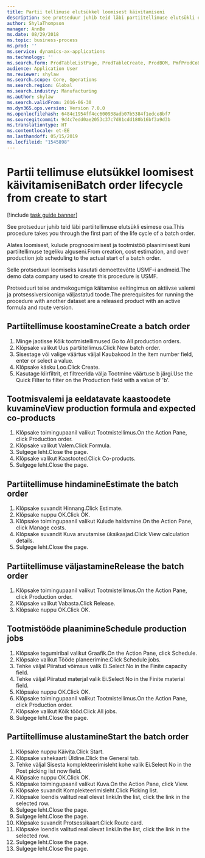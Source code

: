 ```yaml
---
title: Partii tellimuse elutsükkel loomisest käivitamiseni
description: See protseduur juhib teid läbi partiitellimuse elutsükli esimese osa.
author: ShylaThompson
manager: AnnBe
ms.date: 08/29/2018
ms.topic: business-process
ms.prod: ''
ms.service: dynamics-ax-applications
ms.technology: ''
ms.search.form: ProdTableListPage, ProdTableCreate, ProdBOM, PmfProdCoBy, ProdParmCostEstimation, ProdCalcTrans, ProdParmRelease, ProdSchedule, ProdRouteJob, ProdParmStartUp, ProdJournalTransBOM, ProdJournalTransRoute
audience: Application User
ms.reviewer: shylaw
ms.search.scope: Core, Operations
ms.search.region: Global
ms.search.industry: Manufacturing
ms.author: shylaw
ms.search.validFrom: 2016-06-30
ms.dyn365.ops.version: Version 7.0.0
ms.openlocfilehash: 6484c1954ff4cc600938adb07b5384f1edce8bf7
ms.sourcegitcommit: 9d4c7edd0ae2053c37c7d81cdd180b16bf3a9d3b
ms.translationtype: HT
ms.contentlocale: et-EE
ms.lasthandoff: 05/15/2019
ms.locfileid: "1545898"
---
```

# <a name="batch-order-lifecycle-from-create-to-start"></a><span data-ttu-id="70d68-103">Partii tellimuse elutsükkel loomisest käivitamiseni</span><span class="sxs-lookup"><span data-stu-id="70d68-103">Batch order lifecycle from create to start</span></span>

[!include [task guide banner](../../includes/task-guide-banner.md)]

<span data-ttu-id="70d68-104">See protseduur juhib teid läbi partiitellimuse elutsükli esimese osa.</span><span class="sxs-lookup"><span data-stu-id="70d68-104">This procedure takes you through the first part of the life cycle of a batch order.</span></span>

<span data-ttu-id="70d68-105">Alates loomisest, kulude prognoosimisest ja tootmistöö plaanimisest kuni partiitellimuse tegeliku alguseni.</span><span class="sxs-lookup"><span data-stu-id="70d68-105">From creation, cost estimation, and over production job scheduling to the actual start of a batch order.</span></span>



<span data-ttu-id="70d68-106">Selle protseduuri loomiseks kasutati demoettevõtte USMF-i andmeid.</span><span class="sxs-lookup"><span data-stu-id="70d68-106">The demo data company used to create this procedure is USMF.</span></span> 



<span data-ttu-id="70d68-107">Protseduuri teise andmekogumiga käitamise eeltingimus on aktiivse valemi ja protsessiversiooniga väljastatud toode.</span><span class="sxs-lookup"><span data-stu-id="70d68-107">The prerequisites for running the procedure with another dataset are a released product with an active formula and route version.</span></span>


## <a name="create-a-batch-order"></a><span data-ttu-id="70d68-108">Partiitellimuse koostamine</span><span class="sxs-lookup"><span data-stu-id="70d68-108">Create a batch order</span></span>
1. <span data-ttu-id="70d68-109">Minge jaotisse Kõik tootmistellimused.</span><span class="sxs-lookup"><span data-stu-id="70d68-109">Go to All production orders.</span></span>
2. <span data-ttu-id="70d68-110">Klõpsake valikut Uus partiitellimus.</span><span class="sxs-lookup"><span data-stu-id="70d68-110">Click New batch order.</span></span>
3. <span data-ttu-id="70d68-111">Sisestage või valige väärtus väljal Kaubakood.</span><span class="sxs-lookup"><span data-stu-id="70d68-111">In the Item number field, enter or select a value.</span></span>
4. <span data-ttu-id="70d68-112">Klõpsake käsku Loo.</span><span class="sxs-lookup"><span data-stu-id="70d68-112">Click Create.</span></span>
5. <span data-ttu-id="70d68-113">Kasutage kiirfiltrit, et filtreerida välja Tootmine väärtuse b järgi.</span><span class="sxs-lookup"><span data-stu-id="70d68-113">Use the Quick Filter to filter on the Production field with a value of 'b'.</span></span>

## <a name="view-production-formula-and-expected-co-products"></a><span data-ttu-id="70d68-114">Tootmisvalemi ja eeldatavate kaastoodete kuvamine</span><span class="sxs-lookup"><span data-stu-id="70d68-114">View production formula and expected co-products</span></span>
1. <span data-ttu-id="70d68-115">Klõpsake toimingupaanil valikut Tootmistellimus.</span><span class="sxs-lookup"><span data-stu-id="70d68-115">On the Action Pane, click Production order.</span></span>
2. <span data-ttu-id="70d68-116">Klõpsake valikut Valem.</span><span class="sxs-lookup"><span data-stu-id="70d68-116">Click Formula.</span></span>
3. <span data-ttu-id="70d68-117">Sulgege leht.</span><span class="sxs-lookup"><span data-stu-id="70d68-117">Close the page.</span></span>
4. <span data-ttu-id="70d68-118">Klõpsake valikut Kaastooted.</span><span class="sxs-lookup"><span data-stu-id="70d68-118">Click Co-products.</span></span>
5. <span data-ttu-id="70d68-119">Sulgege leht.</span><span class="sxs-lookup"><span data-stu-id="70d68-119">Close the page.</span></span>

## <a name="estimate-the-batch-order"></a><span data-ttu-id="70d68-120">Partiitellimuse hindamine</span><span class="sxs-lookup"><span data-stu-id="70d68-120">Estimate the batch order</span></span>
1. <span data-ttu-id="70d68-121">Klõpsake suvandit Hinnang.</span><span class="sxs-lookup"><span data-stu-id="70d68-121">Click Estimate.</span></span>
2. <span data-ttu-id="70d68-122">Klõpsake nuppu OK.</span><span class="sxs-lookup"><span data-stu-id="70d68-122">Click OK.</span></span>
3. <span data-ttu-id="70d68-123">Klõpsake toimingupaanil valikut Kulude haldamine.</span><span class="sxs-lookup"><span data-stu-id="70d68-123">On the Action Pane, click Manage costs.</span></span>
4. <span data-ttu-id="70d68-124">Klõpsake suvandit Kuva arvutamise üksikasjad.</span><span class="sxs-lookup"><span data-stu-id="70d68-124">Click View calculation details.</span></span>
5. <span data-ttu-id="70d68-125">Sulgege leht.</span><span class="sxs-lookup"><span data-stu-id="70d68-125">Close the page.</span></span>

## <a name="release-the-batch-order"></a><span data-ttu-id="70d68-126">Partiitellimuse väljastamine</span><span class="sxs-lookup"><span data-stu-id="70d68-126">Release the batch order</span></span>
1. <span data-ttu-id="70d68-127">Klõpsake toimingupaanil valikut Tootmistellimus.</span><span class="sxs-lookup"><span data-stu-id="70d68-127">On the Action Pane, click Production order.</span></span>
2. <span data-ttu-id="70d68-128">Klõpsake valikut Vabasta.</span><span class="sxs-lookup"><span data-stu-id="70d68-128">Click Release.</span></span>
3. <span data-ttu-id="70d68-129">Klõpsake nuppu OK.</span><span class="sxs-lookup"><span data-stu-id="70d68-129">Click OK.</span></span>

## <a name="schedule-production-jobs"></a><span data-ttu-id="70d68-130">Tootmistööde plaanimine</span><span class="sxs-lookup"><span data-stu-id="70d68-130">Schedule production jobs</span></span>
1. <span data-ttu-id="70d68-131">Klõpsake tegumiribal valikut Graafik.</span><span class="sxs-lookup"><span data-stu-id="70d68-131">On the Action Pane, click Schedule.</span></span>
2. <span data-ttu-id="70d68-132">Klõpsake valikut Tööde planeerimine.</span><span class="sxs-lookup"><span data-stu-id="70d68-132">Click Schedule jobs.</span></span>
3. <span data-ttu-id="70d68-133">Tehke väljal Piiratud võimsus valik Ei.</span><span class="sxs-lookup"><span data-stu-id="70d68-133">Select No in the Finite capacity field.</span></span>
4. <span data-ttu-id="70d68-134">Tehke väljal Piiratud materjal valik Ei.</span><span class="sxs-lookup"><span data-stu-id="70d68-134">Select No in the Finite material field.</span></span>
5. <span data-ttu-id="70d68-135">Klõpsake nuppu OK.</span><span class="sxs-lookup"><span data-stu-id="70d68-135">Click OK.</span></span>
6. <span data-ttu-id="70d68-136">Klõpsake toimingupaanil valikut Tootmistellimus.</span><span class="sxs-lookup"><span data-stu-id="70d68-136">On the Action Pane, click Production order.</span></span>
7. <span data-ttu-id="70d68-137">Klõpsake valikut Kõik tööd.</span><span class="sxs-lookup"><span data-stu-id="70d68-137">Click All jobs.</span></span>
8. <span data-ttu-id="70d68-138">Sulgege leht.</span><span class="sxs-lookup"><span data-stu-id="70d68-138">Close the page.</span></span>

## <a name="start-the-batch-order"></a><span data-ttu-id="70d68-139">Partiitellimuse alustamine</span><span class="sxs-lookup"><span data-stu-id="70d68-139">Start the batch order</span></span>
1. <span data-ttu-id="70d68-140">Klõpsake nuppu Käivita.</span><span class="sxs-lookup"><span data-stu-id="70d68-140">Click Start.</span></span>
2. <span data-ttu-id="70d68-141">Klõpsake vahekaarti Üldine.</span><span class="sxs-lookup"><span data-stu-id="70d68-141">Click the General tab.</span></span>
3. <span data-ttu-id="70d68-142">Tehke väljal Sisesta komplekteerimisleht kohe valik Ei.</span><span class="sxs-lookup"><span data-stu-id="70d68-142">Select No in the Post picking list now field.</span></span>
4. <span data-ttu-id="70d68-143">Klõpsake nuppu OK.</span><span class="sxs-lookup"><span data-stu-id="70d68-143">Click OK.</span></span>
5. <span data-ttu-id="70d68-144">Klõpsake toimingupaanil valikut Kuva.</span><span class="sxs-lookup"><span data-stu-id="70d68-144">On the Action Pane, click View.</span></span>
6. <span data-ttu-id="70d68-145">Klõpsake suvandit Komplekteerimisleht.</span><span class="sxs-lookup"><span data-stu-id="70d68-145">Click Picking list.</span></span>
7. <span data-ttu-id="70d68-146">Klõpsake loendis valitud real olevat linki.</span><span class="sxs-lookup"><span data-stu-id="70d68-146">In the list, click the link in the selected row.</span></span>
8. <span data-ttu-id="70d68-147">Sulgege leht.</span><span class="sxs-lookup"><span data-stu-id="70d68-147">Close the page.</span></span>
9. <span data-ttu-id="70d68-148">Sulgege leht.</span><span class="sxs-lookup"><span data-stu-id="70d68-148">Close the page.</span></span>
10. <span data-ttu-id="70d68-149">Klõpsake suvandit Protsessikaart.</span><span class="sxs-lookup"><span data-stu-id="70d68-149">Click Route card.</span></span>
11. <span data-ttu-id="70d68-150">Klõpsake loendis valitud real olevat linki.</span><span class="sxs-lookup"><span data-stu-id="70d68-150">In the list, click the link in the selected row.</span></span>
12. <span data-ttu-id="70d68-151">Sulgege leht.</span><span class="sxs-lookup"><span data-stu-id="70d68-151">Close the page.</span></span>
13. <span data-ttu-id="70d68-152">Sulgege leht.</span><span class="sxs-lookup"><span data-stu-id="70d68-152">Close the page.</span></span>

